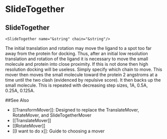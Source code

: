 # SlideTogether
## SlideTogether

```
<SlideTogether name="&string" chain="&string"/>
```

The initial translation and rotation may move the ligand to a spot too far away from the protein for docking. Thus, after an initial low resolution translation and rotation of the ligand it is necessary to move the small molecule and protein into close proximity. If this is not done then high resolution docking will be useless. Simply specify which chain to move. This mover then moves the small molecule toward the protein 2 angstroms at a time until the two clash (evidenced by repulsive score). It then backs up the small molecule. This is repeated with decreasing step sizes, 1A, 0.5A, 0.25A, 0.125A.


##See Also

* [[TransformMover]]: Designed to replace the TranslateMover, RotateMover, and SlideTogetherMover
* [[TranslateMover]]
* [[RotateMover]]
* [[I want to do x]]: Guide to choosing a mover